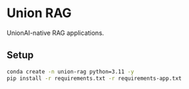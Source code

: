 # Union RAG

UnionAI-native RAG applications.

## Setup

```bash
conda create -n union-rag python=3.11 -y
pip install -r requirements.txt -r requirements-app.txt
```
